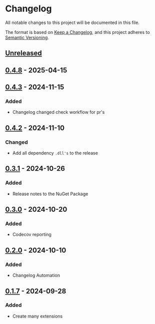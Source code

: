 # Changelog

All notable changes to this project will be documented in this file.

The format is based on [Keep a Changelog](https://keepachangelog.com/en/1.1.0/),
and this project adheres to [Semantic Versioning](https://semver.org/spec/v2.0.0.html).

## [Unreleased]

## [0.4.8] - 2025-04-15

## [0.4.3] - 2024-11-15

### Added

- Changelog changed check workflow for pr's

## [0.4.2] - 2024-11-10

### Changed

- Add all dependency `.dll's` to the release

## [0.3.1] - 2024-10-26

### Added

- Release notes to the NuGet Package

## [0.3.0] - 2024-10-20

### Added

- Codecov reporting

## [0.2.0] - 2024-10-10

### Added

- Changelog Automation

## [0.1.7] - 2024-09-28

### Added

- Create many extensions

[Unreleased]: https://github.com/TJC-Tools/TJC.VersionExtensions/compare/v0.4.8...HEAD

[0.4.8]: https://github.com/TJC-Tools/TJC.VersionExtensions/compare/v0.4.7...v0.4.8

[0.4.7]: https://github.com/TJC-Tools/TJC.VersionExtensions/compare/v0.4.6...v0.4.7

[0.4.6]: https://github.com/TJC-Tools/TJC.VersionExtensions/compare/v0.4.5...v0.4.6

[0.4.5]: https://github.com/TJC-Tools/TJC.VersionExtensions/compare/v0.4.4...v0.4.5

[0.4.4]: https://github.com/TJC-Tools/TJC.VersionExtensions/compare/v0.4.3...v0.4.4

[0.4.3]: https://github.com/TJC-Tools/TJC.VersionExtensions/compare/v0.4.2...v0.4.3

[0.4.2]: https://github.com/TJC-Tools/TJC.VersionExtensions/compare/v0.4.1...v0.4.2

[0.4.1]: https://github.com/TJC-Tools/TJC.VersionExtensions/compare/v0.4.0...v0.4.1

[0.4.0]: https://github.com/TJC-Tools/TJC.VersionExtensions/compare/v0.3.1...v0.4.0

[0.3.1]: https://github.com/TJC-Tools/TJC.VersionExtensions/compare/v0.3.0...v0.3.1

[0.3.0]: https://github.com/TJC-Tools/TJC.VersionExtensions/compare/v0.2.2...v0.3.0

[0.2.2]: https://github.com/TJC-Tools/TJC.VersionExtensions/compare/v0.2.1...v0.2.2

[0.2.1]: https://github.com/TJC-Tools/TJC.VersionExtensions/compare/v0.2.0...v0.2.1

[0.2.0]: https://github.com/TJC-Tools/TJC.VersionExtensions/compare/v0.1.7...v0.2.0

[0.1.7]: https://github.com/TJC-Tools/TJC.VersionExtensions/releases/tag/v0.1.7
